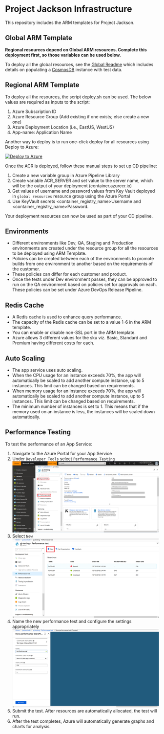 
# Project Jackson Infrastructure

This repository includes the ARM templates for Project Jackson.

## Global ARM Template

__Regional resources depend on Global ARM resources. Complete this deployment first, so those variables can be used below.__

To deploy all the global resources, see the [Global Readme](./global-resources/README.md) which includes details on populating a [CosmosDB](https://azure.microsoft.com/en-us/services/cosmos-db/) instance with test data. 

## Regional ARM Template

To deploy all the resources, the script deploy.sh can be used.
The below values are required as inputs to the script:

1. Azure Subscription ID
2. Azure Resource Group (Add existing if one exists; else create a new one)
3. Azure Deployment Location (i.e., EastUS, WestUS)
4. App-name: Application Name

Another way to deploy is to run one-click deploy for all resources using Deploy to Azure:

[![Deploy to Azure](http://azuredeploy.net/deploybutton.png)](https://azuredeploy.net/)

Once the ACR is deployed, follow these manual steps to set up CD pipeline:

1. Create a new variable group in Azure Pipeline Library
2. Create variable ACR_SERVER and set value to the server name, which will be the output of your deployment (<application name>container.azurecr.io)
3. Get values of username and password values from Key Vault deployed in `global resources` resource group using the Azure Portal
4. Use KeyVault secrets <container_registry_name>Username and <container_registry_name>Password.

Your deployment resources can now be used as part of your CD pipeline.

## Environments

- Different environments like Dev, QA, Staging and Production environments are created under the resource group for all the resources to be deployed using ARM Template.
- Policies can be created between each of the environments to promote builds from one environment to another based on the requirements of the customer.
- These policies can differ for each customer and product.
- Once the tests under Dev environment passes, they can be approved to run on the QA environment based on policies set for approvals on each. These policies can be set under Azure DevOps Release Pipeline.

## Redis Cache

- A Redis cache is used to enhance query performance.
- The capacity of the Redis cache can be set to a value 1-6 in the ARM template.
- You can enable or disable non-SSL port in the ARM template.
- Azure allows 3 different values for the sku viz. Basic, Standard and Premium having different costs for each.

## Auto Scaling

- The app service uses auto scaling.  
- When the CPU usage for an instance exceeds 70%, the app will automatically be scaled to add another compute instance, up to 5 instances.  This limit can be changed based on requirements.
- When memory usage for an instance exceeds 70%, the app will automatically be scaled to add another compute instance, up to 5 instances. This limit can be changed based on requirements.
- The minimum number of instances is set to 1.  This means that if the memory used on an instance is less, the instances will be scaled down automatically.

## Performance Testing

To test the performance of an App Service:

1. Navigate to the Azure Portal for your App Service
2. Under `Developer Tools` select `Performance Testing`
!['This image is of the performance testing menu item'](./images/perftest1.png)
3. Select `New`
!['This image is of new performance testing button'](./images/perftest2.png)
4. Name the new performance test and configure the settings appropriately
!['This image is of performance testing settings'](./images/perftest3.png)
5. Submit the test.  After resources are automatically allocated, the test will run.
6. After the test completes, Azure will automatically generate graphs and charts for analysis.
